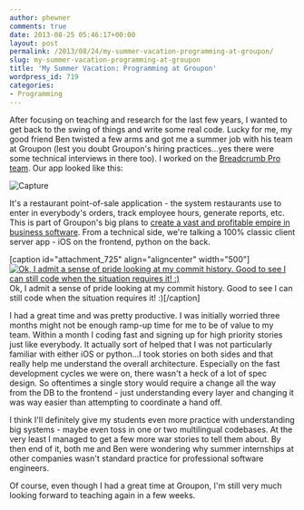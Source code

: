 ```yaml
---
author: phewner
comments: true
date: 2013-08-25 05:46:17+00:00
layout: post
permalink: /2013/08/24/my-summer-vacation-programming-at-groupon/
slug: my-summer-vacation-programming-at-groupon
title: 'My Summer Vacation: Programming at Groupon'
wordpress_id: 719
categories:
- Programming
---
```


After focusing on teaching and research for the last few years, I wanted to get back to the swing of things and write some real code.  Lucky for me, my good friend Ben twisted a few arms and got me a summer job with his team at Groupon (lest you doubt Groupon's hiring practices...yes there were some technical interviews in there too).  I worked on the [Breadcrumb Pro team](https://breadcrumb.groupon.com/pro#search).  Our app looked like this:

![Capture](http://hewner.com/wp-content/uploads/2013/08/Capture.png)

It's a restaurant point-of-sale application - the system restaurants use to enter in everybody's orders, track employee hours, generate reports, etc.  This is part of Groupon's big plans to [create a vast and profitable empire in business software](http://www.youtube.com/watch?v=-20En3rOaO8&feature=youtu.be).  From a technical side, we're talking a 100% classic client server app - iOS on the frontend, python on the back.

[caption id="attachment_725" align="aligncenter" width="500"][![Ok, I admit a sense of pride looking at my commit history.  Good to see I can still code when the situation requires it! :)](http://hewner.com/wp-content/uploads/2013/08/Screen-Shot-2013-08-22-at-11.01.28-PM-e1377238072168.png)](http://hewner.com/wp-content/uploads/2013/08/Screen-Shot-2013-08-22-at-11.01.28-PM.png) Ok, I admit a sense of pride looking at my commit history.  Good to see I can still code when the situation requires it! :)[/caption]

I had a great time and was pretty productive.  I was initially worried three months might not be enough ramp-up time for me to be of value to my team.  Within a month I coding fast and signing up for high priority stories just like everybody.  It actually sort of helped that I was not particularly familiar with either iOS or python...I took stories on both sides and that really help me understand the overall architecture.  Especially on the fast development cycles we were on, there wasn't a heck of a lot of spec design.  So oftentimes a single story would require a change all the way from the DB to the frontend - just understanding every layer and changing it was way easier than attempting to coordinate a hand off.

I think I'll definitely give my students even more practice with understanding big systems - maybe even toss in one or two multilingual codebases.  At the very least I managed to get a few more war stories to tell them about.  By then end of it, both me and Ben were wondering why summer internships at other companies wasn't standard practice for professional software engineers.

Of course, even though I had a great time at Groupon, I'm still very much looking forward to teaching again in a few weeks.
